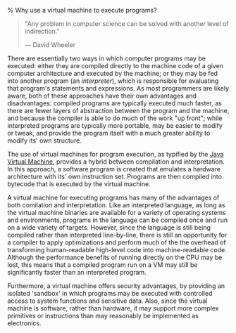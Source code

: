 %  Why use a virtual machine to execute programs?

> "Any problem in computer science can be solved with another level of indirection."
> 
> &mdash; David Wheeler

There are essentially two ways in which computer programs may be executed: either they are compiled directly to the machine code of a given computer architecture and executed by the machine; or they may be fed into another program (an _interpreter_), which is responsible for evaluating that program's statements and expressions. As most programmers are likely aware, both of these approaches have their own advantages and disadvantages: compiled programs are typically executed much faster, as there are fewer layers of abstraction between the program and the machine, and because the compiler is able to do much of the work "up front"; while interpreted programs are typically more portable, may be easier to modify or tweak, and provide the program itself with a much greater ability to modify its' own structure.

The use of virtual machines for program execution, as typified by the [Java Virtual Machine](http://en.wikipedia.org/wiki/Java_virtual_machine), provides a hybrid between compilation and interpretation. In this approach, a software program is created that emulates a hardware architecture with its' own instruction set. Programs are then compiled into bytecode that is executed by the virtual machine.

A virtual machine for executing programs has many of the advantages of both comilation and interpretation. Like an interpreted language, as long as the virtual machine binaries are available for a variety of operating systems and environments, programs in the language can be compiled once and run on a wide variety of targets. However, since the language is still being compiled rather than interpreted line-by-line, there is still an opportunity for a compiler to apply optimizations and perform much of the the overhead of transforming human-readable high-level code into machine-readable code. Although the performance benefits of running directly on the CPU may be lost, this means that a compiled program run on a VM may still be significantly faster than an interpreted program. 

Furthermore, a virtual machine offers security advantages, by providing an isolated 'sandbox' in which programs may be executed with controlled access to system functions and sensitive data. Also, since the virtual machine is software, rather than hardware, it may support more complex primitives or instructions than may reasonably be implemented  as electronics.